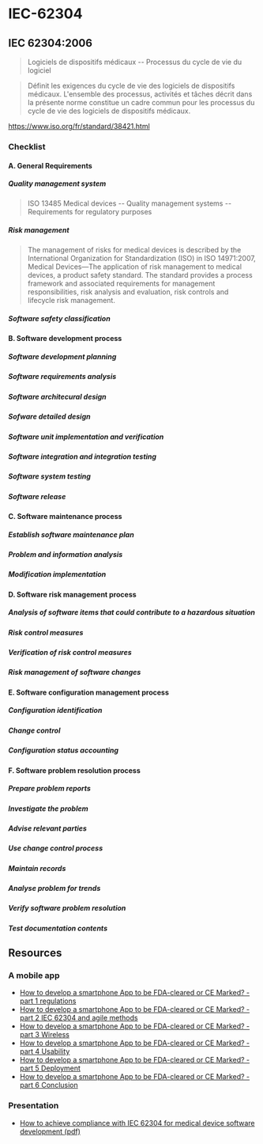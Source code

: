# IEC-62304

## IEC 62304:2006
> Logiciels de dispositifs médicaux -- Processus du cycle de vie du logiciel

> Définit les exigences du cycle de vie des logiciels de dispositifs médicaux. L'ensemble des processus, activités et tâches décrit dans la présente norme constitue un cadre commun pour les processus du cycle de vie des logiciels de dispositifs médicaux. 

https://www.iso.org/fr/standard/38421.html

### Checklist
#### A. General Requirements
##### Quality management system
> ISO 13485 Medical devices -- Quality management systems -- Requirements for regulatory purposes
##### Risk management
> The management of risks for medical devices is described by the International Organization for Standardization (ISO) in ISO 14971:2007, Medical Devices—The application of risk management to medical devices, a product safety standard. The standard provides a process framework and associated requirements for management responsibilities, risk analysis and evaluation, risk controls and lifecycle risk management.
##### Software safety classification
#### B. Software development process
##### Software development planning
##### Software requirements analysis
##### Software architecural design
##### Sofware detailed design
##### Software unit implementation and verification
##### Software integration and integration testing
##### Software system testing
##### Software release
#### C. Software maintenance process
##### Establish software maintenance plan
##### Problem and information analysis
##### Modification implementation
#### D. Software risk management process
##### Analysis of software items that could contribute to a hazardous situation
##### Risk control measures
##### Verification of risk control measures
##### Risk management of software changes
#### E. Software configuration management process
##### Configuration identification
##### Change control
##### Configuration status accounting
#### F. Software problem resolution process
##### Prepare problem reports
##### Investigate the problem
##### Advise relevant parties
##### Use change control process
##### Maintain records
##### Analyse problem for trends
##### Verify software problem resolution
##### Test documentation contents

## Resources

### A mobile app

- [How to develop a smartphone App to be FDA-cleared or CE Marked? - part 1 regulations](http://blog.cm-dm.com/post/2013/11/08/How-to-develop-a-smartphone-App-to-be-FDA-cleared-or-CE-Marked-part-1)
- [How to develop a smartphone App to be FDA-cleared or CE Marked? - part 2 IEC 62304 and agile methods](http://blog.cm-dm.com/post/2013/12/03/How-to-develop-a-smartphone-App-to-be-FDA-cleared-or-CE-Marked-part-2-IEC-62304-and-agile-methods)
- [How to develop a smartphone App to be FDA-cleared or CE Marked? - part 3 Wireless](http://blog.cm-dm.com/post/2013/11/22/How-to-develop-a-smartphone-App-to-be-FDA-cleared-or-CE-Marked-part-3-Wireless)
- [How to develop a smartphone App to be FDA-cleared or CE Marked? - part 4 Usability](http://blog.cm-dm.com/post/2013/11/29/How-to-develop-a-smartphone-App-to-be-FDA-cleared-or-CE-Marked-part-4-Usability)
- [How to develop a smartphone App to be FDA-cleared or CE Marked? - part 5 Deployment](http://blog.cm-dm.com/post/2014/01/31/How-to-develop-a-smartphone-App-to-be-FDA-cleared-or-CE-Marked-part-5-Deployment)
- [How to develop a smartphone App to be FDA-cleared or CE Marked? - part 6 Conclusion](http://blog.cm-dm.com/post/2014/02/14/How-to-develop-a-smartphone-App-to-be-FDA-cleared-or-CE-Marked-part-6-Conclusion)

### Presentation
- [How to achieve compliance with IEC 62304 for medical device software development (pdf)](https://github.com/nicodinh/IEC-62304/raw/master/scribd-download.com_iec-62304-presentation.pdf)
